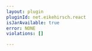 ```yaml
---
layout: plugin
pluginId: net.eikehirsch.react
isJarAvailable: true
error: NONE
violations: []

---
```

